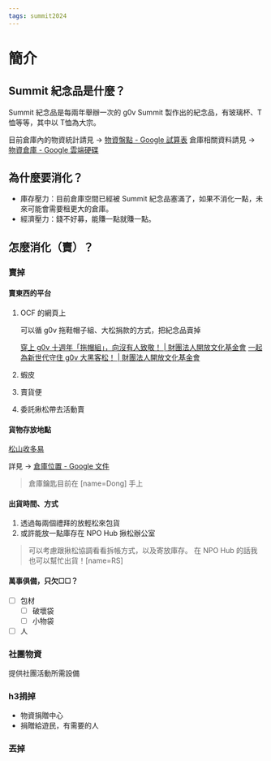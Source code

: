 ```yaml
---
tags: summit2024
---
```


# 簡介

## Summit 紀念品是什麼？

Summit 紀念品是每兩年舉辦一次的 g0v Summit 製作出的紀念品，有玻璃杯、T恤等等，其中以 T恤為大宗。

目前倉庫內的物資統計請見 -> [物資盤點 - Google 試算表](https://docs.google.com/spreadsheets/d/1aMGt2QxSfaLWdgwHOxL81_72XjkLGwlgb0VYmpr-ipU/edit?gid=1152041276#gid=1152041276)
倉庫相關資料請見 -> [物資倉庫 - Google 雲端硬碟](https://drive.google.com/drive/folders/1KjEx76x_reYAI1ls9ZaqdJm1Zet3yjCD)

## 為什麼要消化？

- 庫存壓力：目前倉庫空間已經被 Summit 紀念品塞滿了，如果不消化一點，未來可能會需要租更大的倉庫。
- 經濟壓力：錢不好募，能賺一點就賺一點。

## 怎麼消化（賣）？

### 賣掉

#### 賣東西的平台

1. OCF 的網頁上

    可以循 g0v 拖鞋帽子組、大松捐款的方式，把紀念品賣掉

    [穿上 g0v 十週年「拖帽組」，向沒有人致敬！ | 財團法人開放文化基金會](https://ocf.neticrm.tw/civicrm/event/register?id=20&reset=1)
    [一起為新世代守住 g0v 大黑客松！ | 財團法人開放文化基金會](https://ocf.neticrm.tw/civicrm/contribute/transact?reset=1&id=30)

2. 蝦皮
3. 賣貨便
4. 委託揪松帶去活動賣

#### 貨物存放地點

[松山收多易](https://maps.app.goo.gl/BoaP8F9wpeGr1Vsy9)

詳見 -> [倉庫位置 - Google 文件](https://docs.google.com/document/d/1fUqvEMQ9xza9FAAtBw1VUDq1W2H_4kx92RRM5vHg5Ls/edit#heading=h.ohkpt0tomqpz)

> 倉庫鑰匙目前在 [name=Dong] 手上
 
#### 出貨時間、方式

1. 透過每兩個禮拜的放輕松來包貨
2. 或許能放一點庫存在 NPO Hub 揪松辦公室

> 可以考慮跟揪松協調看看拆帳方式，以及寄放庫存。
> 在 NPO Hub 的話我也可以幫忙出貨！[name=RS]

#### 萬事俱備，只欠☐☐？

- [ ]  包材
    - [ ] 破壞袋
    - [ ] 小物袋
- [ ] 人

### 社團物資
提供社團活動所需設備


### h3捐掉
- 物資捐贈中心
- 捐贈給遊民，有需要的人

### 丟掉